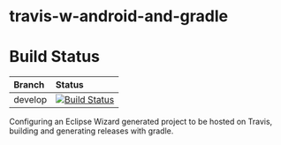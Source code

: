 travis-w-android-and-gradle
===========================

# Build Status

| Branch | Status |
| :-------- | :-------- |
| develop |  [![Build Status](https://travis-ci.org/thalescm/travis-w-android-and-gradle.png?branch=android-develop-gradle-running-ok)](https://travis-ci.org/thalescm/travis-w-android-and-gradle) |



Configuring an Eclipse Wizard generated project to be hosted on Travis, building and generating releases with gradle.
